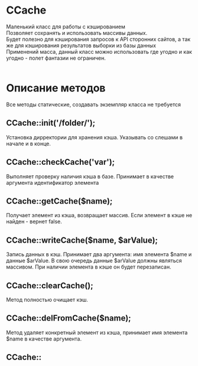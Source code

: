 # CCache
Маленький класс для работы с кэшированием<br>
Позволяет сохранять и использовать массивы данных.<br>
Будет полезно для кэширования запросов к API сторонних сайтов, а так же для кэширования результатов выборки из базы данных<br>
Применений масса, данный класс можно использовать где угодно и как угодно - полет фантазии не ограничен.<br>
<br>
# Описание методов
Все методы статические, создавать экземпляр класса не требуется<br>
## CCache::init('/folder/');<br>
Установка дирректории для хранения кэша. Указывать со слешами в начале и в конце.<br>
## CCache::checkCache('var');
Выполняет проверку наличия кэша в базе. Принимает в качестве аргумента идентификатор элемента
## CCache::getCache($name);
Получает элемент из кэша, возвращает массив. Если элемент в кэше не найден - вернет false.
## CCache::writeCache($name, $arValue);
Запись данных в кэш. Принимает два аргумента: имя элемента $name и данные $arValue. В свою очередь данные $arValue должны являться массивом. При наличии элемента в кэше он будет перезаписан.
## CCache::clearCache();
Метод полностью очищает кэш.

## CCache::delFromCache($name);
Метод удаляет конкретный элемент из кэша, принимает имя элемента $name в качестве аргумента.

## CCache::
<br>
<br>
<br>
<br>
<br>
<br>

